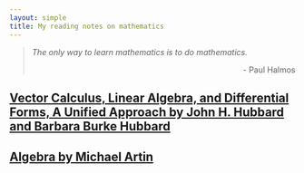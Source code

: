 ```yaml
---
layout: simple
title: My reading notes on mathematics
---
```


> *The only way to learn mathematics is to do mathematics.*
> 
><p align="right">- Paul Halmos</p>


## [Vector Calculus, Linear Algebra, and Differential Forms, A Unified Approach by John H. Hubbard and Barbara Burke Hubbard](/study/Mathematics/reading_notes/Vector_Calculus_Linear_Algebra_And_Differential_Forms/main)
## [Algebra by Michael Artin](/study/Mathematics/reading_notes/Algebra_Artin/main)